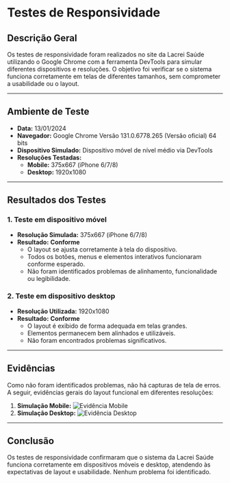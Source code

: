 # Testes de Responsividade

## **Descrição Geral**
Os testes de responsividade foram realizados no site da Lacrei Saúde utilizando o Google Chrome com a ferramenta DevTools para simular diferentes dispositivos e resoluções. O objetivo foi verificar se o sistema funciona corretamente em telas de diferentes tamanhos, sem comprometer a usabilidade ou o layout.

---

## **Ambiente de Teste**
- **Data:** 13/01/2024
- **Navegador:** Google Chrome Versão 131.0.6778.265 (Versão oficial) 64 bits
- **Dispositivo Simulado:** Dispositivo móvel de nível médio via DevTools
- **Resoluções Testadas:**
  - **Mobile:** 375x667 (iPhone 6/7/8)
  - **Desktop:** 1920x1080

---

## **Resultados dos Testes**

### **1. Teste em dispositivo móvel**
- **Resolução Simulada:** 375x667 (iPhone 6/7/8)
- **Resultado:** **Conforme**
  - O layout se ajusta corretamente à tela do dispositivo.
  - Todos os botões, menus e elementos interativos funcionaram conforme esperado.
  - Não foram identificados problemas de alinhamento, funcionalidade ou legibilidade.

### **2. Teste em dispositivo desktop**
- **Resolução Utilizada:** 1920x1080
- **Resultado:** **Conforme**
  - O layout é exibido de forma adequada em telas grandes.
  - Elementos permanecem bem alinhados e utilizáveis.
  - Não foram encontrados problemas significativos.

---

## **Evidências**
Como não foram identificados problemas, não há capturas de tela de erros. A seguir, evidências gerais do layout funcional em diferentes resoluções:
1. **Simulação Mobile:**
   ![Evidência Mobile](link_para_imagem_mobile)
2. **Simulação Desktop:**
   ![Evidência Desktop](link_para_imagem_desktop)

---

## **Conclusão**
Os testes de responsividade confirmaram que o sistema da Lacrei Saúde funciona corretamente em dispositivos móveis e desktop, atendendo às expectativas de layout e usabilidade. Nenhum problema foi identificado.
